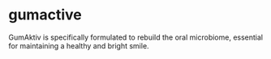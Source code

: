 # gumactive
GumAktiv is specifically formulated to rebuild the oral microbiome, essential for maintaining a healthy and bright smile.
